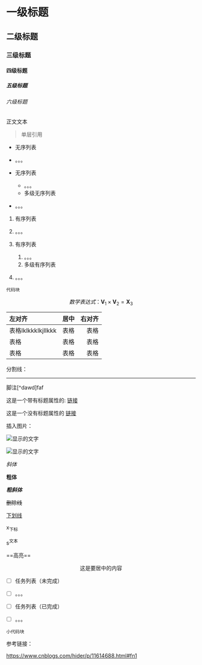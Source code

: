# 一级标题

## 二级标题

### 三级标题

#### 四级标题

##### 五级标题

###### 六级标题



正文文本



> 单层引用


+ 无序列表
+ 。。。



+ 无序列表
  + 。。。
  + 多级无序列表
+ 。。。



1. 有序列表
2. 。。。



1. 有序列表
   1. 。。。
   2. 多级有序列表
2. 。。。



```
代码块
```


$$
数学表达式：\mathbf{V}_1\times\mathbf{V}_2 = \mathbf{X}_3
$$


| 左对齐             | 居中 | 右对齐 |
| :----------------- | :--: | -----: |
| 表格lklkkklkjllkkk | 表格 |   表格 |
| 表格               | 表格 |   表格 |
| 表格               | 表格 |   表格 |



分割线：

---



脚注[^dawd]faf



这是一个带有标题属性的: [链接](http://example.com/ "标题")

这是一个没有标题属性的 [链接](http://example.net/)



插入图片：

![显示的文字](https://www.cnblogs.com "图片标题")

![显示的文字](C:\Users\Hider\Desktop\echart.png)



*斜体*

**粗体**

***粗斜体***

~~删除线~~

<u>下划线</u>

x<sub>下标</sub>

s<sup>文本</sup>

==高亮==

<center>这是要居中的内容</center>





- [ ] 任务列表（未完成）
- [ ] 。。。



- [ ] 任务列表（已完成）
- [ ] 。。。



`小代码块`





参考链接：

https://www.cnblogs.com/hider/p/11614688.html#fn1
